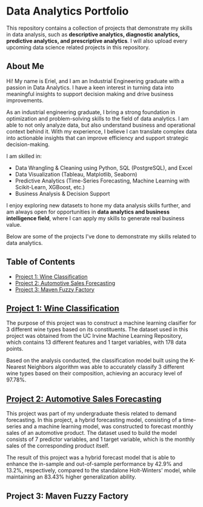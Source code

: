 # Data Analytics Portfolio
This repository contains a collection of projects that demonstrate my skills in data analysis, such as **descriptive analytics, diagnostic analytics, predictive analytics, and prescriptive analytics**. I will also upload every upcoming data science related projects in this repository.

## About Me
Hi! My name is Eriel, and I am an Industrial Engineering graduate with a passion in Data Analytics. I have a keen interest in turning data into meaningful insights to support decision making and drive business improvements.

As an industrial engineering graduate, I bring a strong foundation in optimization and problem-solving skills to the field of data analytics. I am able to not only analyze data, but also understand business and operational context behind it. With my experience, I believe I can translate complex data into actionable insights that can improve efficiency and support strategic decision-making.

I am skilled in:
- Data Wrangling & Cleaning using Python, SQL (PostgreSQL), and Excel
- Data Visualization (Tableau, Matplotlib, Seaborn)
- Predictive Analytics (Time-Series Forecasting, Machine Learning with Scikit-Learn, XGBoost, etc.)
- Business Analysis & Decision Support

I enjoy exploring new datasets to hone my data analysis skills further, and am always open for opportunities in **data analytics and business intelligence field**, where I can apply my skills to generate real business value. 

Below are some of the projects I've done to demonstrate my skills related to data analytics.

## Table of Contents
- [Project 1: Wine Classification](#project-1-wine-classification)
- [Project 2: Automotive Sales Forecasting](#project-2-automotive-sales-forecasting)
- [Project 3: Maven Fuzzy Factory](#project-3-maven-fuzzy-factory)


## [Project 1: Wine Classification](./Wine%20Classification%20with%20K-Nearest%20Neighbors)
The purpose of this project was to construct a machine learning clasifier for 3 different wine types based on its constituents. The dataset used in this project was obtained from the UC Irvine Machine Learning Repository, which contains 13 different features and 1 target variables, with 178 data points.

Based on the analysis conducted, the classification model built using the K-Nearest Neighbors algorithm was able to accurately classify 3 different wine types based on their composition, achieving an accuracy level of 97.78%.

## [Project 2: Automotive Sales Forecasting](./Automotive%20Sales%20Forecasting%20using%20Hybrid%20Model%20(Holt-Winters%20+%20Random%20Forest))
This project was part of my undergraduate thesis related to demand forecasting. In this project, a hybrid forecasting model, consisting of a time-series and a machine learning model, was constructed to forecast monthly sales of an automotive product. The dataset used to build the model consists of 7 predictor variables, and 1 target variable, which is the monthly sales of the corresponding product itself.

The result of this project was a hybrid forecast model that is able to enhance the in-sample and out-of-sample performance by 42.9% and 13.2%, respectively, compared to the standalone Holt-Winters' model, while maintaining an 83.43% higher generalization ability.

## Project 3: Maven Fuzzy Factory

